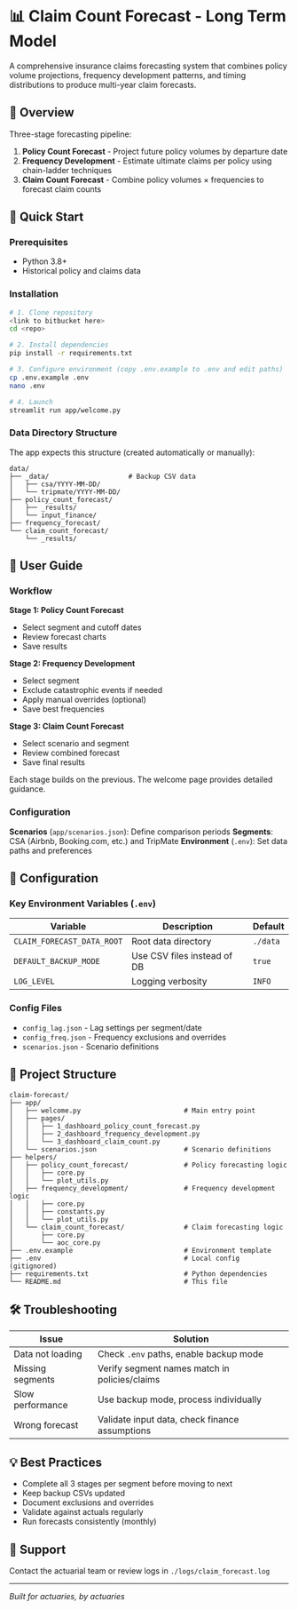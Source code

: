 # 📊 Claim Count Forecast - Long Term Model

A comprehensive insurance claims forecasting system that combines policy volume projections, frequency development patterns, and timing distributions to produce multi-year claim forecasts.

## 🎯 Overview

Three-stage forecasting pipeline:

1. **Policy Count Forecast** - Project future policy volumes by departure date
2. **Frequency Development** - Estimate ultimate claims per policy using chain-ladder techniques
3. **Claim Count Forecast** - Combine policy volumes × frequencies to forecast claim counts

## 🚀 Quick Start

### Prerequisites

- Python 3.8+
- Historical policy and claims data

### Installation

```bash
# 1. Clone repository
<link to bitbucket here>
cd <repo>

# 2. Install dependencies
pip install -r requirements.txt

# 3. Configure environment (copy .env.example to .env and edit paths)
cp .env.example .env
nano .env

# 4. Launch
streamlit run app/welcome.py
```

### Data Directory Structure

The app expects this structure (created automatically or manually):

```
data/
├── _data/                    # Backup CSV data
│   ├── csa/YYYY-MM-DD/
│   └── tripmate/YYYY-MM-DD/
├── policy_count_forecast/
│   ├── _results/
│   └── input_finance/
├── frequency_forecast/
└── claim_count_forecast/
    └── _results/
```

## 📖 User Guide

### Workflow

**Stage 1: Policy Count Forecast**
- Select segment and cutoff dates
- Review forecast charts
- Save results

**Stage 2: Frequency Development**  
- Select segment
- Exclude catastrophic events if needed
- Apply manual overrides (optional)
- Save best frequencies

**Stage 3: Claim Count Forecast**
- Select scenario and segment
- Review combined forecast
- Save final results

Each stage builds on the previous. The welcome page provides detailed guidance.

### Configuration

**Scenarios** (`app/scenarios.json`): Define comparison periods
**Segments**: CSA (Airbnb, Booking.com, etc.) and TripMate
**Environment** (`.env`): Set data paths and preferences

## 🔧 Configuration

### Key Environment Variables (`.env`)

| Variable | Description | Default |
|----------|-------------|---------|
| `CLAIM_FORECAST_DATA_ROOT` | Root data directory | `./data` |
| `DEFAULT_BACKUP_MODE` | Use CSV files instead of DB | `true` |
| `LOG_LEVEL` | Logging verbosity | `INFO` |

### Config Files

- `config_lag.json` - Lag settings per segment/date
- `config_freq.json` - Frequency exclusions and overrides  
- `scenarios.json` - Scenario definitions

## 📁 Project Structure

```
claim-forecast/
├── app/
│   ├── welcome.py                          # Main entry point
│   ├── pages/
│   │   ├── 1_dashboard_policy_count_forecast.py
│   │   ├── 2_dashboard_frequency_development.py
│   │   └── 3_dashboard_claim_count.py
│   └── scenarios.json                      # Scenario definitions
├── helpers/
│   ├── policy_count_forecast/              # Policy forecasting logic
│   │   ├── core.py
│   │   └── plot_utils.py
│   ├── frequency_development/              # Frequency development logic
│   │   ├── core.py
│   │   ├── constants.py
│   │   └── plot_utils.py
│   └── claim_count_forecast/               # Claim forecasting logic
│       ├── core.py
│       └── aoc_core.py
├── .env.example                            # Environment template
├── .env                                    # Local config (gitignored)
├── requirements.txt                        # Python dependencies
└── README.md                               # This file
```

## 🛠️ Troubleshooting

| Issue | Solution |
|-------|----------|
| Data not loading | Check `.env` paths, enable backup mode |
| Missing segments | Verify segment names match in policies/claims |
| Slow performance | Use backup mode, process individually |
| Wrong forecast | Validate input data, check finance assumptions |

## 💡 Best Practices

- Complete all 3 stages per segment before moving to next
- Keep backup CSVs updated
- Document exclusions and overrides
- Validate against actuals regularly
- Run forecasts consistently (monthly)

## 📧 Support

Contact the actuarial team or review logs in `./logs/claim_forecast.log`

---

*Built for actuaries, by actuaries*

